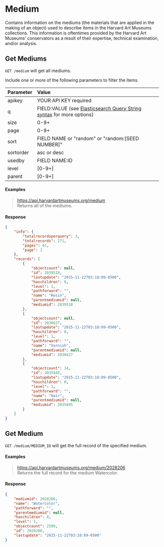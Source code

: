 # Medium

Contains information on the mediums (the materials that are applied in the making of an object) used to describe items in the Harvard Art Museums collections. This information is oftentimes provided by the Harvard Art Museums' conservators as a result of their expertise, technical examination, and/or analysis.

## Get Mediums

`GET /medium` will get all mediums.

Include one or more of the following parameters to filter the items.

| Parameter | Value |
| :--------- | :----- |
| apikey | YOUR API KEY required |
| q | FIELD:VALUE (see [Elasticsearch Query String syntax](https://www.elastic.co/guide/en/elasticsearch/reference/7.17/query-dsl-query-string-query.html) for more options) |
| size | 0-9+ |
| page | 0-9+ |
| sort | FIELD NAME or "random" or "random:[SEED NUMBER]" |
| sortorder | asc or desc |
| usedby | FIELD NAME:ID |
| level | [0-9+] |
| parent | [0-9+] |

#### Examples

> https://api.harvardartmuseums.org/medium  
> Returns all of the mediums.

#### Response

```json
{
    "info": {
        "totalrecordsperquery": 3,
        "totalrecords": 271,
        "pages": 91,
        "page": 1
    },
    "records": [
        {
            "objectcount": null,
            "id": 2039518,
            "lastupdate": "2015-11-22T03:18:09-0500",
            "haschildren": 0,
            "level": 1,
            "pathforward": "",
            "name": "Resin",
            "parentmediumid": null,
            "mediumid": 2039518
        },
        {
            "objectcount": null,
            "id": 2036627,
            "lastupdate": "2015-11-22T03:18:09-0500",
            "haschildren": 0,
            "level": 1,
            "pathforward": "",
            "name": "Varnish",
            "parentmediumid": null,
            "mediumid": 2036627
        },
        {
            "objectcount": 14,
            "id": 2035845,
            "lastupdate": "2015-11-22T03:18:09-0500",
            "haschildren": 0,
            "level": 1,
            "pathforward": "",
            "name": "Hair",
            "parentmediumid": null,
            "mediumid": 2035845
        }
    ]
}
```

## Get Medium

`GET /medium/MEDIUM_ID` will get the full record of the specified medium.

#### Examples

> https://api.harvardartmuseums.org/medium/2028206   
> Returns the full record for the medium Watercolor.  

#### Response

```json
{
    "mediumid": 2028206,
    "name": "Watercolor",
    "pathforward": "",
    "parentmediumid": null,
    "haschildren": 0,
    "level": 1,
    "objectcount": 2509,
    "id": 2028206,
    "lastupdate": "2015-11-22T03:18:09-0500"
}
```
